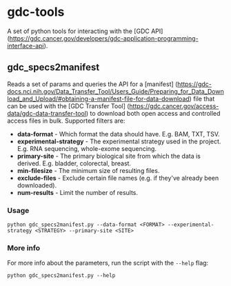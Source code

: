 # gdc-tools
A set of python tools for interacting with the [GDC API] (https://gdc.cancer.gov/developers/gdc-application-programming-interface-api).

## gdc_specs2manifest
Reads a set of params and queries the API for a [manifest] (https://gdc-docs.nci.nih.gov/Data_Transfer_Tool/Users_Guide/Preparing_for_Data_Download_and_Upload/#obtaining-a-manifest-file-for-data-download) file that can be used with the [GDC Transfer Tool] (https://gdc.cancer.gov/access-data/gdc-data-transfer-tool) to download both open access and controlled access files in bulk. Supported filters are:

* **data-format** - Which format the data should have. E.g. BAM, TXT, TSV.
* **experimental-strategy** - The experimental strategy used in the project. E.g. RNA sequencing, whole-exome sequencing.
* **primary-site** - The primary biological site from which the data is derived. E.g. bladder, colorectal, breast.
* **min-filesize** - The minimum size of resulting files.
* **exclude-files** - Exclude certain file names (e.g. if they've already been downloaded).
* **num-results** - Limit the number of results.

### Usage
```python gdc_specs2manifest.py --data-format <FORMAT> --experimental-strategy <STRATEGY> --primary-site <SITE>```

### More info
For more info about the parameters, run the script with the ```--help``` flag:

```python gdc_specs2manifest.py --help```


